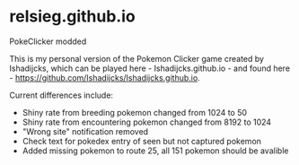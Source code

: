 # relsieg.github.io
PokeClicker modded

This is my personal version of the Pokemon Clicker game created by Ishadijcks, which can be played here - Ishadijcks.github.io - and found here - https://github.com/Ishadijcks/Ishadijcks.github.io.

Current differences include:
 - Shiny rate from breeding pokemon changed from 1024 to 50
 - Shiny rate from encountering pokemon changed from 8192 to 1024
 - "Wrong site" notification removed
 - Check text for pokedex entry of seen but not captured pokemon
 - Added missing pokemon to route 25, all 151 pokemon should be avalible

